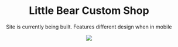 <h1 align="center">Little Bear Custom Shop</h1>
<p align="center" >Site is currently being built. Features different design when in mobile<p>
 
  <p align="center">
   <img src="https://i.ibb.co/k07MMXq/Screen-Shot-2021-03-29-at-7-21-08-PM.png" />
</p>
 
